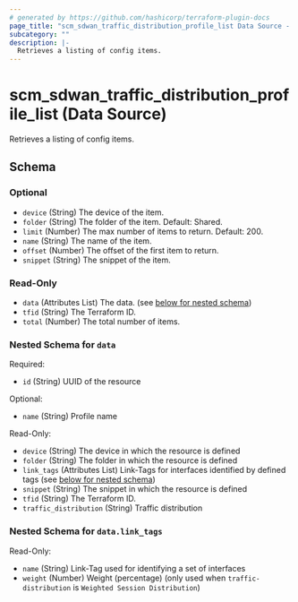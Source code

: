 ```yaml
---
# generated by https://github.com/hashicorp/terraform-plugin-docs
page_title: "scm_sdwan_traffic_distribution_profile_list Data Source - scm"
subcategory: ""
description: |-
  Retrieves a listing of config items.
---
```


# scm_sdwan_traffic_distribution_profile_list (Data Source)

Retrieves a listing of config items.



<!-- schema generated by tfplugindocs -->
## Schema

### Optional

- `device` (String) The device of the item.
- `folder` (String) The folder of the item. Default: Shared.
- `limit` (Number) The max number of items to return. Default: 200.
- `name` (String) The name of the item.
- `offset` (Number) The offset of the first item to return.
- `snippet` (String) The snippet of the item.

### Read-Only

- `data` (Attributes List) The data. (see [below for nested schema](#nestedatt--data))
- `tfid` (String) The Terraform ID.
- `total` (Number) The total number of items.

<a id="nestedatt--data"></a>
### Nested Schema for `data`

Required:

- `id` (String) UUID of the resource

Optional:

- `name` (String) Profile name

Read-Only:

- `device` (String) The device in which the resource is defined
- `folder` (String) The folder in which the resource is defined
- `link_tags` (Attributes List) Link-Tags for interfaces identified by defined tags (see [below for nested schema](#nestedatt--data--link_tags))
- `snippet` (String) The snippet in which the resource is defined
- `tfid` (String) The Terraform ID.
- `traffic_distribution` (String) Traffic distribution

<a id="nestedatt--data--link_tags"></a>
### Nested Schema for `data.link_tags`

Read-Only:

- `name` (String) Link-Tag used for identifying a set of interfaces
- `weight` (Number) Weight (percentage) (only used when `traffic-distribution` is `Weighted Session Distribution`)
